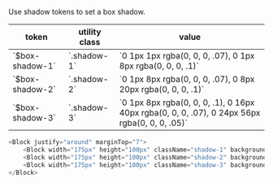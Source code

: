 Use shadow tokens to set a box shadow.

<table>
    <thead>
        <tr>
            <th>token</th>
            <th>utility class</th>
            <th>value</th>
        </tr>
    </thead>
    <tbody>
        <tr>
            <td>`$box-shadow-1`</td>
            <td>`.shadow-1`</td>
            <td>`0 1px 1px rgba(0, 0, 0, .07), 0 1px 8px rgba(0, 0, 0, .1)`</td>
        </tr>
        <tr>
            <td>`$box-shadow-2`</td>
            <td>`.shadow-2`</td>
            <td>`0 1px 8px rgba(0, 0, 0, .07), 0 8px 20px rgba(0, 0, 0, .1)`</td>
        </tr>
        <tr>
            <td>`$box-shadow-3`</td>
            <td>`.shadow-3`</td>
            <td>`0 1px 8px rgba(0, 0, 0, .1), 0 16px 40px rgba(0, 0, 0, .07), 0 24px 56px rgba(0, 0, 0, .05)`</td>
        </tr>
    </tbody>
</table>

```js
<Block justify="around" marginTop="7">
    <Block width="175px" height="100px" className="shadow-1" background="white" alignItems="center" justify="center">.shadow-1</Block>
    <Block width="175px" height="100px" className="shadow-2" background="white" alignItems="center" justify="center">.shadow-2</Block>
    <Block width="175px" height="100px" className="shadow-3" background="white" alignItems="center" justify="center">.shadow-3</Block>
</Block>
```